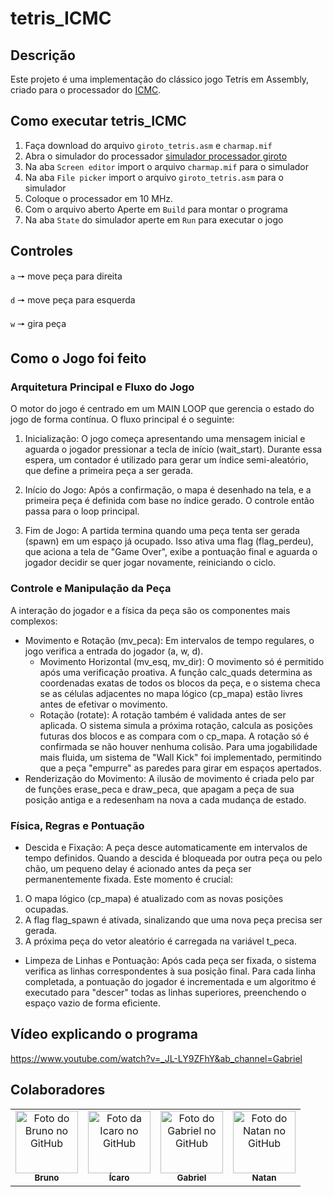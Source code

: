 # tetris_ICMC

## Descrição

Este projeto é uma implementação do clássico jogo Tetris em Assembly, criado para o processador do [ICMC](https://github.com/simoesusp/Processador-ICMC).

## Como executar tetris_ICMC

1. Faça download do arquivo `giroto_tetris.asm` e `charmap.mif`
2. Abra o simulador do processador [simulador processador giroto](https://proc.giroto.dev/)
3. Na aba `Screen editor` import o arquivo `charmap.mif` para o simulador
4. Na aba `File picker` import o arquivo `giroto_tetris.asm` para o simulador
5. Coloque o processador em 10 MHz.
6. Com o arquivo aberto Aperte em `Build` para montar o programa
7. Na aba `State` do simulador aperte em `Run` para executar o jogo

<!--Os projetos devem conter um Readme explicando o projeto e o software deve estar muito bem comentado!!-->
## Controles
`a` 🠖 move peça para direita 

`d` 🠖 move peça para esquerda 

`w` 🠖 gira peça 

## Como o Jogo foi feito
### Arquitetura Principal e Fluxo do Jogo
O motor do jogo é centrado em um MAIN LOOP que gerencia o estado do jogo de forma contínua. O fluxo principal é o seguinte:

1. Inicialização: O jogo começa apresentando uma mensagem inicial e aguarda o jogador pressionar a tecla de início (wait_start). Durante essa espera, um contador é utilizado para gerar um índice semi-aleatório, que define a primeira peça a ser gerada.

2. Início do Jogo: Após a confirmação, o mapa é desenhado na tela, e a primeira peça é definida com base no índice gerado. O controle então passa para o loop principal.

3. Fim de Jogo: A partida termina quando uma peça tenta ser gerada (spawn) em um espaço já ocupado. Isso ativa uma flag (flag_perdeu), que aciona a tela de "Game Over", exibe a pontuação final e aguarda o jogador decidir se quer jogar novamente, reiniciando o ciclo.

### Controle e Manipulação da Peça
A interação do jogador e a física da peça são os componentes mais complexos:

* Movimento e Rotação (mv_peca): Em intervalos de tempo regulares, o jogo verifica a entrada do jogador (a, w, d).
  * Movimento Horizontal (mv_esq, mv_dir): O movimento só é permitido após uma verificação proativa. A função calc_quads determina as coordenadas exatas de todos os blocos da peça, e o sistema checa se as células adjacentes no mapa lógico (cp_mapa) estão livres antes de efetivar o movimento.
  * Rotação (rotate): A rotação também é validada antes de ser aplicada. O sistema simula a próxima rotação, calcula as posições futuras dos blocos e as compara com o cp_mapa. A rotação só é confirmada se não houver nenhuma colisão. Para uma jogabilidade mais fluida, um sistema de "Wall Kick" foi implementado, permitindo que a peça "empurre" as paredes para girar em espaços apertados.
* Renderização do Movimento: A ilusão de movimento é criada pelo par de funções erase_peca e draw_peca, que apagam a peça de sua posição antiga e a redesenham na nova a cada mudança de estado.
### Física, Regras e Pontuação
* Descida e Fixação: A peça desce automaticamente em intervalos de tempo definidos. Quando a descida é bloqueada por outra peça ou pelo chão, um pequeno delay é acionado antes da peça ser permanentemente fixada. Este momento é crucial:
1. O mapa lógico (cp_mapa) é atualizado com as novas posições ocupadas.
2. A flag flag_spawn é ativada, sinalizando que uma nova peça precisa ser gerada.
3. A próxima peça do vetor aleatório é carregada na variável t_peca.
* Limpeza de Linhas e Pontuação: Após cada peça ser fixada, o sistema verifica as linhas correspondentes à sua posição final. Para cada linha completada, a pontuação do jogador é incrementada e um algoritmo é executado para "descer" todas as linhas superiores, preenchendo o espaço vazio de forma eficiente.

<!-- Obrigatório: incluir um VÍDEO DE VOCË explicando o projeto (pode ser somente uma captura de tela...) - Upa o vídeo no youtube ou no drive e poe o link no Readme. ==> Não coloque o Vídeo no Github/Gitlab-->
## Vídeo explicando o programa
https://www.youtube.com/watch?v=_JL-LY9ZFhY&ab_channel=Gabriel

## Colaboradores

<table>
  <tr>
    <td align="center">
      <a href="#">
        <img src="https://avatars.githubusercontent.com/u/168935277?v=4" width="100px;" alt="Foto do Bruno no GitHub"/><br>
        <sub>
          <b>Bruno</b>
        </sub>
      </a>
    </td>
    <td align="center">
      <a href="#">
        <img src="https://avatars.githubusercontent.com/u/92697229?v=4" width="100px;" alt="Foto da Icaro no GitHub"/><br>
        <sub>
          <b>Ícaro</b>
        </sub>
      </a>
    </td>
    <td align="center">
      <a href="#">
        <img src="https://avatars.githubusercontent.com/u/114399483?v=4" width="100px;" alt="Foto do Gabriel no GitHub"/><br>
        <sub>
          <b>Gabriel</b>
        </sub>
      </a>
    </td>
    <td align="center">
      <a href="#">
        <img src="https://avatars.githubusercontent.com/u/58113823?v=4" width="100px;" alt="Foto do Natan no GitHub"/><br>
        <sub>
          <b>Natan</b>
        </sub>
      </a>
    </td>
  </tr>
</table>
